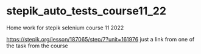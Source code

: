 # stepik_auto_tests_course11_22
Home work for stepik selenium course 11 2022

https://stepik.org/lesson/187065/step/7?unit=161976
just a link from one of the task from the course
